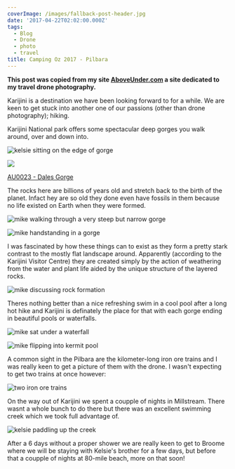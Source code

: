 ```yaml
---
coverImage: /images/fallback-post-header.jpg
date: '2017-04-22T02:02:00.000Z'
tags:
  - Blog
  - Drone
  - photo
  - travel
title: Camping Oz 2017 - Pilbara
---
```


**This post was copied from my site [AboveUnder.com](https://aboveunder.com) a site dedicated to my travel drone photography.**

Karijini is a destination we have been looking forward to for a while. We are keen to get stuck into another one of our passions (other than drone photography); hiking.

<!-- more -->

Karijini National park offers some spectacular deep gorges you walk around, over and down into.

![kelsie sitting on the edge of gorge](//cdn.shopify.com/s/files/1/1830/7597/files/IMG_9654_1024x1024.jpg?v=1492823223)

![](//cdn.shopify.com/s/files/1/1830/7597/products/Dales_Gorge_1024x1024.jpg?v=1492822078)

[AU0023 - Dales Gorge](https://aboveunder.com/products/au0023-dales-gorge "dales gorge print")

The rocks here are billions of years old and stretch back to the birth of the planet. Infact hey are so old they done even have fossils in them because no life existed on Earth when they were formed.

![mike walking through a very steep but narrow gorge ](//cdn.shopify.com/s/files/1/1830/7597/files/IMG_9668_1024x1024.jpg?v=1492823439)

![mike handstanding in a gorge](//cdn.shopify.com/s/files/1/1830/7597/files/IMG_9720_1024x1024.jpg?v=1492826719)

I was fascinated by how these things can to exist as they form a pretty stark contrast to the mostly flat landscape around. Apparently (according to the Karijini Visitor Centre) they are created simply by the action of weathering from the water and plant life aided by the unique structure of the layered rocks.

![mike discussing rock formation](//cdn.shopify.com/s/files/1/1830/7597/files/IMG_9730_1024x1024.jpg?v=1492823755)

Theres nothing better than a nice refreshing swim in a cool pool after a long hot hike and Karijini is definately the place for that with each gorge ending in beautiful pools or waterfalls.

![mike sat under a waterfall](//cdn.shopify.com/s/files/1/1830/7597/files/IMG_9718_1024x1024.jpg?v=1492824432)

![mike flipping into kermit pool](//cdn.shopify.com/s/files/1/1830/7597/files/IMG_9682_1024x1024.jpg?v=1492826419)

A common sight in the Pilbara are the kilometer-long iron ore trains and I was really keen to get a picture of them with the drone. I wasn't expecting to get two trains at once however:

![two iron ore trains](//cdn.shopify.com/s/files/1/1830/7597/files/Karrijini_Trains_1024x1024.jpg?v=1492826251)

On the way out of Karijini we spent a coupple of nights in Millstream. There wasnt a whole bunch to do there but there was an excellent swimming creek which we took full advantage of.

![kelsie paddling up the creek](//cdn.shopify.com/s/files/1/1830/7597/files/DJI_0699_1024x1024.jpg?v=1492826375)

After a 6 days without a proper shower we are really keen to get to Broome where we will be staying with Kelsie's brother for a few days, but before that a coupple of nights at 80-mile beach, more on that soon!
